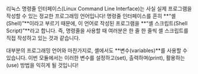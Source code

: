 리눅스 명령줄 인터페이스(Linux Command Line Interface)는 사실 실제 프로그램을 작성할 수 있는 정교한 프로그래밍 언어입니다!
명령줄 인터페이스를 흔히 **“셸(Shell)”**이라고 부르기 때문에, 이 언어로 작성된 프로그램을 **“셸 스크립트(Shell Script)”**라고 합니다.
즉, 명령줄을 사용할 때 여러분은 한 줄 한 줄씩 셸 스크립트를 직접 작성하고 있는 것과 같습니다.

대부분의 프로그래밍 언어와 마찬가지로, 셸에서도 **변수(variables)**를 사용할 수 있습니다.
이번 모듈에서는 이러한 변수를 설정하고(set), 출력하며(print), 활용하는(use) 방법을 익히게 될 것입니다!
